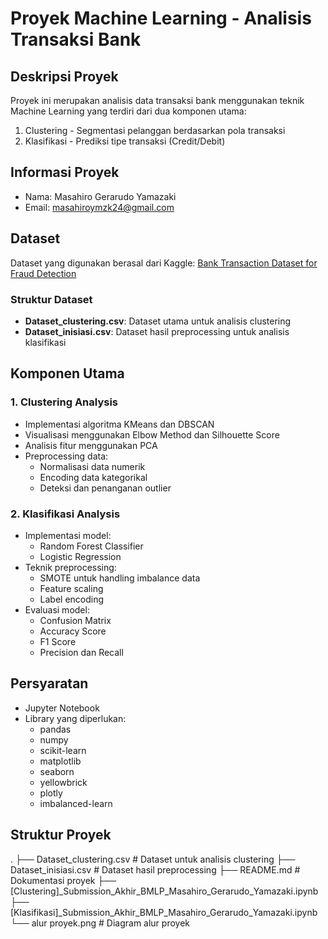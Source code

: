 # Proyek Machine Learning - Analisis Transaksi Bank

## Deskripsi Proyek
Proyek ini merupakan analisis data transaksi bank menggunakan teknik Machine Learning yang terdiri dari dua komponen utama:
1. Clustering - Segmentasi pelanggan berdasarkan pola transaksi
2. Klasifikasi - Prediksi tipe transaksi (Credit/Debit)

## Informasi Proyek
- Nama: Masahiro Gerarudo Yamazaki
- Email: masahiroymzk24@gmail.com

## Dataset
Dataset yang digunakan berasal dari Kaggle: [Bank Transaction Dataset for Fraud Detection](https://www.kaggle.com/datasets/valakhorasani/bank-transaction-dataset-for-fraud-detection)

### Struktur Dataset
- **Dataset_clustering.csv**: Dataset utama untuk analisis clustering
- **Dataset_inisiasi.csv**: Dataset hasil preprocessing untuk analisis klasifikasi

## Komponen Utama

### 1. Clustering Analysis
- Implementasi algoritma KMeans dan DBSCAN
- Visualisasi menggunakan Elbow Method dan Silhouette Score
- Analisis fitur menggunakan PCA
- Preprocessing data:
  - Normalisasi data numerik
  - Encoding data kategorikal
  - Deteksi dan penanganan outlier

### 2. Klasifikasi Analysis
- Implementasi model:
  - Random Forest Classifier
  - Logistic Regression
- Teknik preprocessing:
  - SMOTE untuk handling imbalance data
  - Feature scaling
  - Label encoding
- Evaluasi model:
  - Confusion Matrix
  - Accuracy Score
  - F1 Score
  - Precision dan Recall

## Persyaratan
- Jupyter Notebook
- Library yang diperlukan:
  - pandas
  - numpy
  - scikit-learn
  - matplotlib
  - seaborn
  - yellowbrick
  - plotly
  - imbalanced-learn

## Struktur Proyek
.
├── Dataset_clustering.csv         # Dataset untuk analisis clustering
├── Dataset_inisiasi.csv          # Dataset hasil preprocessing
├── README.md                     # Dokumentasi proyek
├── [Clustering]_Submission_Akhir_BMLP_Masahiro_Gerarudo_Yamazaki.ipynb
├── [Klasifikasi]_Submission_Akhir_BMLP_Masahiro_Gerarudo_Yamazaki.ipynb
└── alur proyek.png               # Diagram alur proyek
